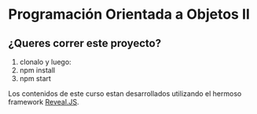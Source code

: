 # Programación Orientada a Objetos II

## ¿Queres correr este proyecto?

1. clonalo y luego:
2. npm install
3. npm start

Los contenidos de este curso estan desarrollados utilizando el hermoso framework [Reveal.JS](https://revealjs.com/).

